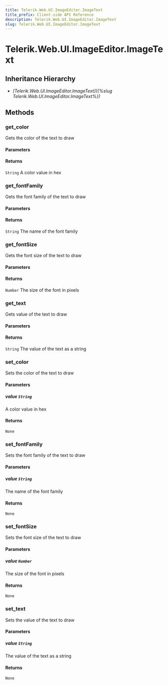 ```yaml
---
title: Telerik.Web.UI.ImageEditor.ImageText
title_prefix: Client-side API Reference
description: Telerik.Web.UI.ImageEditor.ImageText
slug: Telerik.Web.UI.ImageEditor.ImageText
---
```


# Telerik.Web.UI.ImageEditor.ImageText  

## Inheritance Hierarchy

* *[Telerik.Web.UI.ImageEditor.ImageText]({%slug Telerik.Web.UI.ImageEditor.ImageText%})*


## Methods

###  get_color

Gets the color of the text to draw

#### Parameters

#### Returns

`String` A color value in hex

### get_fontFamily

Gets the font family of the text to draw

#### Parameters

#### Returns

`String` The name of the font family

### get_fontSize

Gets the font size of the text to draw

#### Parameters

#### Returns

`Number` The size of the font in pixels

### get_text

Gets value of the text to draw

#### Parameters

#### Returns

`String` The value of the text as a string

### set_color

Sets the color of the text to draw

#### Parameters

##### value `String`

A color value in hex

#### Returns

`None` 

### set_fontFamily

Sets the font family of the text to draw

#### Parameters

##### value `String`

The name of the font family

#### Returns

`None` 

### set_fontSize

Sets the font size of the text to draw

#### Parameters

##### value `Number`

The size of the font in pixels

#### Returns

`None` 

### set_text

Sets the value of the text to draw

#### Parameters

##### value `String`

The value of the text as a string

#### Returns

`None` 



